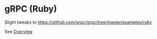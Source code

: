 gRPC (Ruby)
========================

Slight tweaks to https://github.com/grpc/grpc/tree/master/examples/ruby

See [Overview](OVERVIEW.md)
